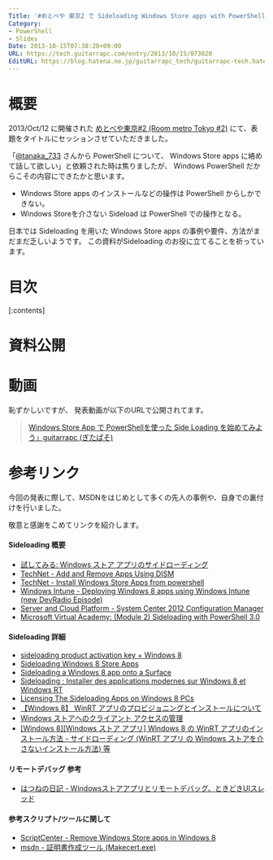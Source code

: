 ```yaml
---
Title: '#めとべや 東京2 で Sideloading Windows Store apps with PowerShell について発表してきました 資料公開'
Category:
- PowerShell
- Slides
Date: 2013-10-15T07:38:20+09:00
URL: https://tech.guitarrapc.com/entry/2013/10/15/073820
EditURL: https://blog.hatena.ne.jp/guitarrapc_tech/guitarrapc-tech.hatenablog.com/atom/entry/11696248318758765550
---
```


# 概要

2013/Oct/12 に開催された [めとべや東京#2 (Room metro Tokyo #2)](http://partake.in/events/83c6eb4f-5bbe-4d0b-8015-7577989b6c7e) にて、表題をタイトルにセッションさせていただきました。

「[@tanaka_733](https://twitter.com/tanaka_733) さんから PowerShell について、 Windows Store apps に絡めて話して欲しい」と依頼された時は焦りましたが、 Windows PowerShell だからこその内容にできたかと思います。

- Windows Store apps のインストールなどの操作は PowerShell からしかできない。 
- Windows Storeを介さない Sideload は PowerShell での操作となる。

日本では Sideloading を用いた Windows Store apps の事例や要件、方法がまだまだ乏しいようです。 この資料がSideloading のお役に立てることを祈っています。


# 目次

[:contents]

# 資料公開

<script async class="speakerdeck-embed" data-id="598de170174c01313ee75a502694336d" data-ratio="1.33333333333333" src="//speakerdeck.com/assets/embed.js"></script>

# 動画

恥ずかしいですが、 発表動画が以下のURLで公開されてます。

> [Windows Store App で PowerShellを使った Side Loading を始めてみよう」guitarrapc (ぎたぱそ)](http://www.ustream.tv/recorded/39764531)

# 参考リンク

今回の発表に際して、MSDNをはじめとして多くの先人の事例や、自身での裏付けを行いました。

敬意と感謝をこめてリンクを紹介します。

#### Sideloading 概要

- [試してみる: Windows ストア アプリのサイドローディング](http://technet.microsoft.com/ja-jp/windows/jj874388.aspx)
- [TechNet - Add and Remove Apps Using DISM](http://technet.microsoft.com/en-us/library/hh852635.aspx)
- [TechNet - Install Windows Store Apps from powershell](http://social.technet.microsoft.com/Forums/windows/en-US/e5c5a26c-e8ba-439d-a0c0-074b475e0f1b/install-windows-store-apps-from-powershell)
- [Windows Intune - Deploying Windows 8 apps using Windows Intune (new DevRadio Episode)](http://blogs.technet.com/b/windowsintune/archive/2012/10/31/deploying-windows-8-apps-using-windows-intune.aspx)
- [Server and Cloud Platform - System Center 2012 Configuration Manager](https://www.microsoft.com/ja-jp/server-cloud/system-center/configuration-manager-2012.aspx)
- [Microsoft Virtual Academy: (Module 2) Sideloading with PowerShell 3.0](http://channel9.msdn.com/posts/Microsoft-Virtual-Academy-Module-2-Sideloading-with-PowerShell-30)

#### Sideloading 詳細

- [sideloading product activation key + Windows 8](http://social.technet.microsoft.com/Forums/windows/ja-JP/191d7dea-3c48-4642-9351-22b139ec6c58/sideloading-product-activation-key-windows-8?forum=w8itprogeneral)
- [Sideloading Windows 8 Store Apps](http://blogs.windows.com/windows/b/springboard/archive/2013/02/21/sideloading-windows-8-store-apps.aspx)
- [Sideloading a Windows 8 app onto a Surface](http://ryanjoy.com/2013/01/sideloading-a-windows-8-app-onto-a-surface/)
- [Sideloading : Installer des applications modernes sur Windows 8 et Windows RT](http://blogs.technet.com/b/pascals/archive/2013/06/11/sideloading-installer-des-applications-modernes-sur-windows-8-et-windows-rt.aspx)
- [Licensing The Sideloading Apps on Windows 8 PCs](http://www.aidanfinn.com/?p=13434)
- [【Windows 8】 WinRT アプリのプロビジョニングとインストールについて](http://blogs.technet.com/b/junichia/archive/2013/02/18/3553222.aspx)
- [Windows ストアへのクライアント アクセスの管理](http://technet.microsoft.com/ja-jp/library/hh832040.aspx)
- [[Windows 8][Windows ストア アプリ] Windows 8 の WinRT アプリのインストール方法 - サイドローディング (WinRT アプリ の Windows ストアを介さないインストール方法) 等](http://blog.shos.info/archives/2012/11/windows_8_winrt_winrt_windows.html)

#### リモートデバッグ 参考

- [はつねの日記 - Windowsストアアプリとリモートデバッグ、ときどきUIスレッド](http://hatsune.hatenablog.jp/entry/2013/04/07/171141)

#### 参考スクリプト/ツールに関して

- [ScriptCenter - Remove Windows Store apps in Windows 8](http://gallery.technet.microsoft.com/scriptcenter/Remove-Windows-Store-Apps-a00ef4a4)
- [msdn - 証明書作成ツール (Makecert.exe)](http://msdn.microsoft.com/ja-jp/library/bfsktky3(v=vs.80).aspx)
